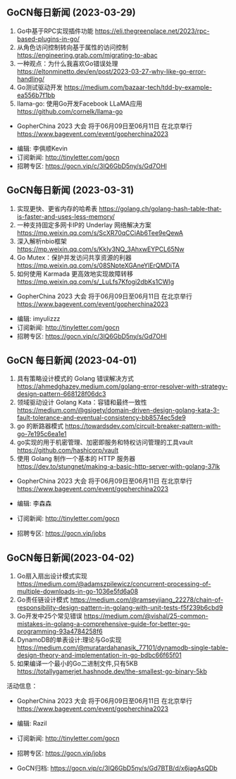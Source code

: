 ## GoCN每日新闻 (2023-03-29)

1. Go中基于RPC实现插件功能 https://eli.thegreenplace.net/2023/rpc-based-plugins-in-go/
2. 从角色访问控制转向基于属性的访问控制 https://engineering.grab.com/migrating-to-abac
3. 一种观点：为什么我喜欢Go错误处理 https://eltonminetto.dev/en/post/2023-03-27-why-like-go-error-handling/
4. Go测试驱动开发 https://medium.com/bazaar-tech/tdd-by-example-ea556b7f1bb
5. llama-go: 使用Go开发Facebook LLaMA应用 https://github.com/cornelk/llama-go
 
- GopherChina 2023 大会 将于06月09日至06月11日 在北京举行 https://www.bagevent.com/event/gopherchina2023

* 编辑: 李俱顺Kevin
* 订阅新闻: http://tinyletter.com/gocn
* 招聘专区: https://gocn.vip/c/3lQ6GbD5ny/s/Gd7OHl


## GoCN每日新闻 (2023-03-31)

1. 实现更快、更省内存的哈希表 https://golang.ch/golang-hash-table-that-is-faster-and-uses-less-memory/
2. 一种支持固定多网卡IP的 Underlay 网络解决方案 https://mp.weixin.qq.com/s/ScXR70qCCiAb6Tee9eQewA
3. 深入解析nbio框架 https://mp.weixin.qq.com/s/KkIy3NQ_3AhxwEYPCL65Nw
4. Go Mutex：保护并发访问共享资源的利器 https://mp.weixin.qq.com/s/08SNpteXGAneYlErQMDiTA
5. 如何使用 Karmada 更高效地实现故障转移 https://mp.weixin.qq.com/s/_LuLfs7Kfogi2dbKs1CWIg

- GopherChina 2023 大会 将于06月09日至06月11日 在北京举行 https://www.bagevent.com/event/gopherchina2023

* 编辑: imyulizzz
* 订阅新闻: http://tinyletter.com/gocn
* 招聘专区: https://gocn.vip/c/3lQ6GbD5ny/s/Gd7OHl

## GoCN 每日新闻 (2023-04-01)
1. 具有策略设计模式的 Golang 错误解决方式 https://ahmedghazey.medium.com/golang-error-resolver-with-strategy-design-pattern-668128f06dc3
2. 领域驱动设计 Golang Kata：容错和最终一致性 https://medium.com/@gsigety/domain-driven-design-golang-kata-3-fault-tolerance-and-eventual-consistency-bb8574ec5de9
3. go 的断路器模式 https://towardsdev.com/circuit-breaker-pattern-with-go-7e195c6ea1e1
4. go实现的用于机密管理、加密即服务和特权访问管理的工具vault https://github.com/hashicorp/vault
5. 使用 Golang 制作一个基本的 HTTP 服务器 https://dev.to/stungnet/making-a-basic-http-server-with-golang-37lk

- GopherChina 2023 大会 将于06月09日至06月11日 在北京举行 <https://www.bagevent.com/event/gopherchina2023>

- 编辑: 李森森
- 订阅新闻: http://tinyletter.com/gocn
- 招聘专区: https://gocn.vip/jobs   

## GoCN每日新闻(2023-04-02)

1. Go扇入扇出设计模式实现 https://medium.com/@adamszpilewicz/concurrent-processing-of-multiple-downloads-in-go-1036e5fd6a08
2. Go责任链设计模式 https://medium.com/@ramseyjiang_22278/chain-of-responsibility-design-pattern-in-golang-with-unit-tests-f5f239b6cbd9
3. Go开发中25个常见错误 https://medium.com/@vishal/25-common-mistakes-in-golang-a-comprehensive-guide-for-better-go-programming-93a4784258f6
4. DynamoDB的单表设计:理论与Go实现 https://medium.com/@muratardahanasik_77101/dynamodb-single-table-design-theory-and-implementation-in-go-bdbc66f65f01
5. 如果编译一个最小的Go二进制文件,只有5KB https://totallygamerjet.hashnode.dev/the-smallest-go-binary-5kb

活动信息：
* GopherChina 2023 大会 将于06月09日至06月11日 在北京举行 <https://www.bagevent.com/event/gopherchina2023>

* 编辑: Razil
* 订阅新闻: http://tinyletter.com/gocn
* 招聘专区: https://gocn.vip/jobs
* GoCN归档: https://gocn.vip/c/3lQ6GbD5ny/s/Gd7BTB/d/x6jagAsQDb
